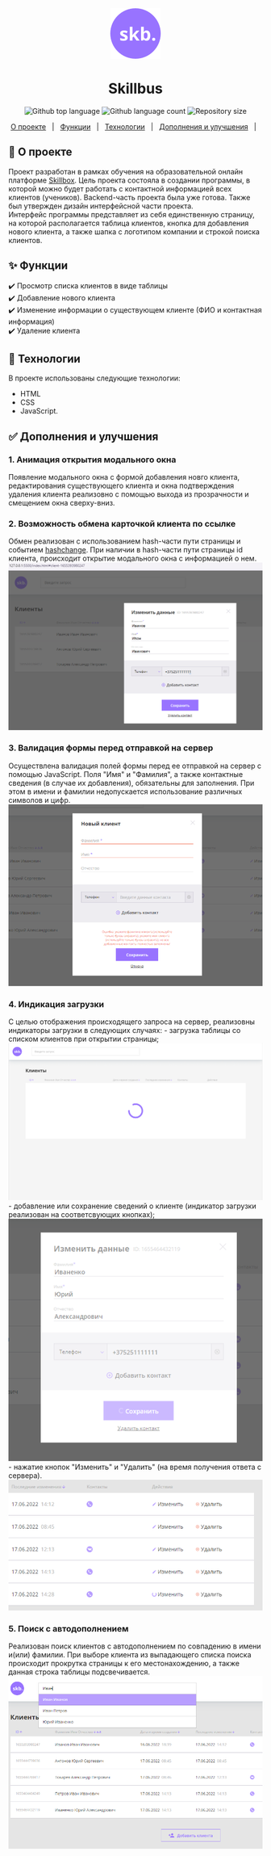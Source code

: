 <div align="center">
	<img src="https://github.com/yu-antonov/Skillbus-CRM/blob/main/images/icon/skb-logo.svg">
	<h1 align="center">Skillbus</h1>
</div>
<p align="center">
  <img alt="Github top language" src="https://img.shields.io/github/languages/top/yu-antonov/skillbus-crm?color=9873ff">

  <img alt="Github language count" src="https://img.shields.io/github/languages/count/yu-antonov/skillbus-crm?color=9873ff">

  <img alt="Repository size" src="https://img.shields.io/github/repo-size/yu-antonov/skillbus-crm?color=9873ff">
  
</p>
<p align="center">
  <a href="#-о-проекте">О проекте</a> &#xa0; | &#xa0; 
  <a href="#sparkles-функции">Функции</a> &#xa0; | &#xa0;
  <a href="#rocket-технологии">Технологии</a> &#xa0; | &#xa0;
  <a href="#white_check_mark-дополнения-и-улучшения">Дополнения и улучшения</a> &#xa0; | &#xa0;  	
</p>

## &#128172; О проекте ##

Проект разработан в рамках обучения на образовательной онлайн платформе <a href="https://skillbox.ru" target="_blank">Skillbox</a>. Цель проекта состояла в создании программы, в которой можно будет работать с контактной информацией всех клиентов (учеников). Backend-часть проекта была уже готова. Также был утвержден дизайн интерфейсной части проекта.\
Интерфейс программы представляет из себя единственную страницу, на которой располагается таблица клиентов, кнопка для добавления нового клиента, а также шапка с логотипом компании и строкой поиска клиентов.

## :sparkles: Функции ##

:heavy_check_mark: Просмотр списка клиентов в виде таблицы\
:heavy_check_mark: Добавление нового клиента\
:heavy_check_mark: Изменение информации о существующем клиенте (ФИО и контактная информация)\
:heavy_check_mark: Удаление клиента
## :rocket: Технологии ##

В проекте использованы следующие технологии:
- HTML
- CSS
- JavaScript.

## :white_check_mark: Дополнения и улучшения ##

<h3>1. Анимация открытия модального окна</h3>
Появление модального окна с формой добавления новго клиента, редактирования существующего клиента и окна подтверждения удаления клиента реализовно с помощью выхода из прозрачности и смещением окна сверху-вниз.
<h3>2. Возможность обмена карточкой клиента по ссылке</h3>
Обмен реализован с использованием hash-части пути страницы и событием <a href="https://developer.mozilla.org/ru/docs/Web/API/Window/hashchange_event" target="_blank">hashchange</a>. При наличии в hash-части пути страницы id клиента, происходит открытие модального окна с информацией о нем.
<img src="https://github.com/yu-antonov/Skillbus-CRM/blob/main/images/screenshot/Screenshot_3.png">
<h3>3. Валидация формы перед отправкой на сервер</h3>
Осуществлена валидация полей формы перед ее отправкой на сервер с помощью JavaScript. Поля "Имя" и "Фамилия", а также контактные сведения (в случае их добавления), обязательны для заполнения. При этом в имени и фамилии недопускается использование различных символов и цифр.
<img src="https://github.com/yu-antonov/Skillbus-CRM/blob/main/images/screenshot/Screenshot_2.png">
<h3>4. Индикация загрузки</h3>
С целью отображения происходящего запроса на сервер, реализовны индикаторы загрузки в следующих случаях:
- загрузка таблицы со списком клиентов при открытии страницы; <img src="https://github.com/yu-antonov/Skillbus-CRM/blob/main/images/screenshot/Screenshot_6.png">
- добавление или сохранение сведений о клиенте (индикатор загрузки реализован на соответсвующих кнопках);<img src="https://github.com/yu-antonov/Skillbus-CRM/blob/main/images/screenshot/Screenshot_5.png">
- нажатие кнопок "Изменить" и "Удалить" (на время получения ответа с сервера). <img src="https://github.com/yu-antonov/Skillbus-CRM/blob/main/images/screenshot/Screenshot_4.png">
<h3>5. Поиск с автодополнением</h3>
Реализован поиск клиентов с автодополнением по совпадению в имени и(или) фамилии. При выборе клиента из выпадающего списка поиска происходит прокрутка страницы к его местонахождению, а также данная строка таблицы подсвечивается.
<img src="https://github.com/yu-antonov/Skillbus-CRM/blob/main/images/screenshot/Screenshot_1.png">
